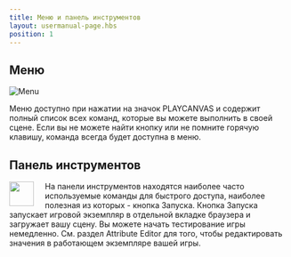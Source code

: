 ```yaml
---
title: Меню и панель инструментов
layout: usermanual-page.hbs
position: 1
---
```


## Меню

![Menu][1]

Меню доступно при нажатии на значок PLAYCANVAS и содержит полный список всех команд, которые вы можете выполнить в своей сцене. Если вы не можете найти кнопку или не помните горячую клавишу, команда всегда будет доступна в меню.

## Панель инструментов

<img loading="lazy" src="/images/user-manual/editor/menus-and-toolbar/toolbar.png" style="padding-right: 20px; float: left;" width="44">

На панели инструментов находятся наиболее часто используемые команды для быстрого доступа, наиболее полезная из которых - кнопка Запуска. Кнопка Запуска запускает игровой экземпляр в отдельной вкладке браузера и загружает вашу сцену. Вы можете начать тестирование игры немедленно. См. раздел Attribute Editor для того, чтобы редактировать значения в работающем экземпляре вашей игры.

[1]: /images/user-manual/editor/menus-and-toolbar/menu.png
